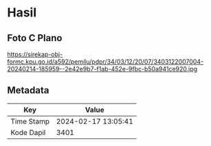# Hasil

## Foto C Plano

https://sirekap-obj-formc.kpu.go.id/a592/pemilu/pdpr/34/03/12/20/07/3403122007004-20240214-185959--2e42e9b7-f1ab-452e-9fbc-b50a941ce920.jpg


## Metadata

| Key        | Value               |
| ---------- | ------------------- |
| Time Stamp | 2024-02-17 13:05:41 |
| Kode Dapil | 3401                |



